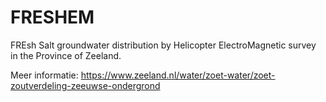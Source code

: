 # FRESHEM
FREsh Salt groundwater distribution by Helicopter ElectroMagnetic survey in the Province of Zeeland.

Meer informatie: https://www.zeeland.nl/water/zoet-water/zoet-zoutverdeling-zeeuwse-ondergrond
